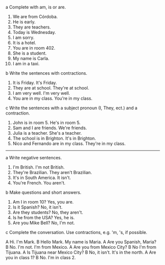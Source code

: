 a Complete with am, is or are.

1. We are from Córdoba.
2. He is early.
3. They are teachers.
4. Today is Wednesday.
5. I am sorry.
6. It is a hotel.
7. You are in room 402.
8. She is a student.
9. My name is Carla.
10. I am in a taxi.


b Write the sentences with contractions.

1. It is Friday.            It's Friday.
2. They are at school.      They're at school.
3. I am very well.          I'm very well.
4. You are in my class.     You're in my class.


c Write the sentences with a subject pronoun (I, They, ect.) and a contraction.

1. John is in room 5.                   He's in room 5.
2. Sam and I are friends.               We're friends.
3. Julia is a teacher.                  She's a teacher.
4. The school is in Brighton.           It's in Brighton.
5. Nico and Fernando are in my class.   They're in my class.

_______________________________________________________________________________________________________________________

a Write negative sentences.

1. I'm British.             I'm not British.
2. They're Brazilian.       They aren't Brazilian.
3. It's in South America.   It isn't.
4. You're French.           You aren't.


b Make questions and short answers. 

1. Am I in room 10?     Yes, you are.
2. Is it Spanish?       No, it isn't.
3. Are they students?   No, they aren't.
4. Is he from the USA?  Yes, he is.
5. Are you Mike Bell?   No, I'm not.


c Complete the conversation. Use contractions, e.g. 'm, 's, if possible.

A  Hi. I'm Mark.
B  Hello Mark. My name is Maria.
A  Are you Spanish, Maria?
B  No. I'm not. I'm from Mexico.
A  Are you from Mexico City?
B  No I'm from Tijuana. 
A  Is Tijuana near Mexico City?
B  No, it isn't. It's in the north.
A  Are you in class 1?
B  No. I'm in class 2.